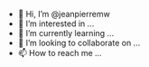 - 👋 Hi, I’m @jeanpierremw
- 👀 I’m interested in ...
- 🌱 I’m currently learning ...
- 💞️ I’m looking to collaborate on ...
- 📫 How to reach me ...

<!---
jeanpierremw/jeanpierremw is a ✨ special ✨ repository because its `README.md` (this file) appears on your GitHub profile.
You can click the Preview link to take a look at your changes.
--->
